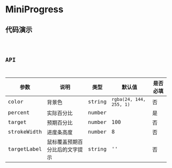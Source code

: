 # MiniProgress

## 代码演示

<code src="../../../src/components/Charts/MiniProgress/demo/basic.tsx" />

## API

| 参数        | 说明                           | 类型   | 默认值                  | 是否必填 |
| ----------- | ------------------------------ | ------ | ----------------------- | -------- |
| color       | 背景色                         | string | `rgba(24, 144, 255, 1)` | 否       |
| percent     | 实际百分比                     | number |                         | 是       |
| target      | 预期百分比                     | number | 100                     | 否       |
| strokeWidth | 进度条高度                     | number | 8                       | 否       |
| targetLabel | 鼠标覆盖预期百分比后的文字提示 | string | ''                      | 否       |
